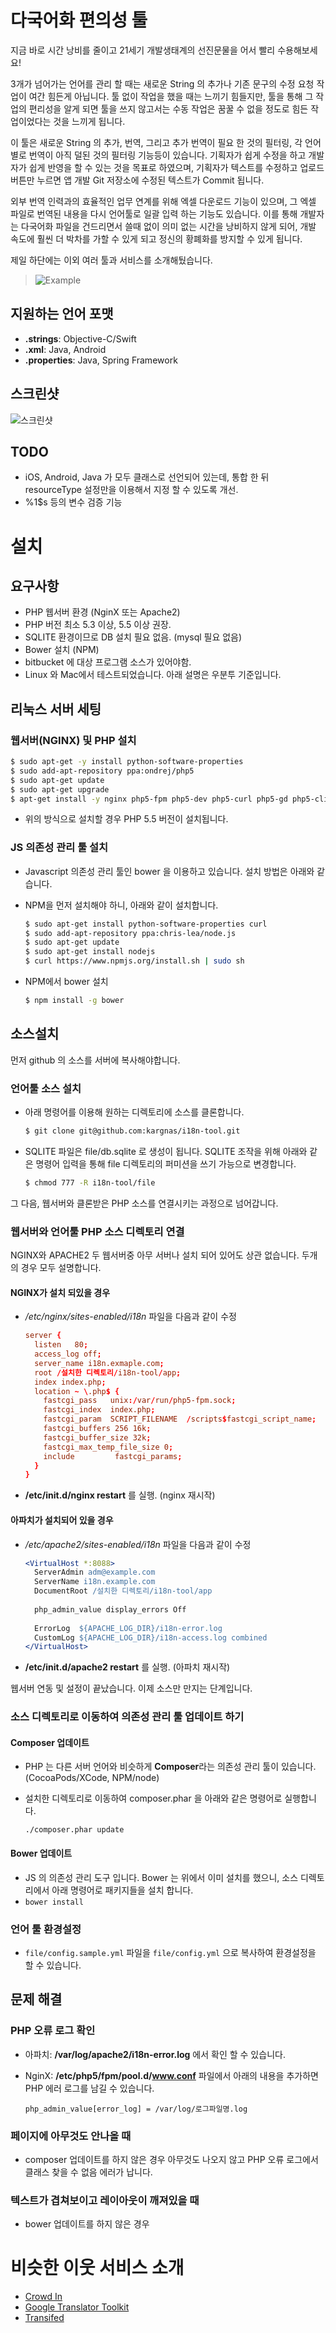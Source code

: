 # 다국어화 편의성 툴

지금 바로 시간 낭비를 줄이고 21세기 개발생태계의 선진문물을 어서 빨리 수용해보세요!

3개가 넘어가는 언어를 관리 할 때는 새로운 String 의 추가나 기존 문구의 수정 요청 작업이 여간 힘든게 아닙니다. 툴 없이 작업을 했을 때는 느끼기 힘들지만, 툴을 통해 그 작업의 편리성을 알게 되면 툴을 쓰지 않고서는 수동 작업은 꿈꿀 수 없을 정도로 힘든 작업이었다는 것을 느끼게 됩니다.

이 툴은 새로운 String 의 추가, 번역, 그리고 추가 번역이 필요 한 것의 필터링, 각 언어별로 번역이 아직 덜된 것의 필터링 기능등이 있습니다. 기획자가 쉽게 수정을 하고 개발자가 쉽게 반영을 할 수 있는 것을 목표로 하였으며, 기획자가 텍스트를 수정하고 업로드 버튼만 누르면 앱 개발 Git 저장소에 수정된 텍스트가 Commit 됩니다.

외부 번역 인력과의 효율적인 업무 연계를 위해 엑셀 다운로드 기능이 있으며, 그 엑셀 파일로 번역된 내용을 다시 언어툴로 일괄 입력 하는 기능도 있습니다. 이를 통해 개발자는 다국어화 파일을 건드리면서 쓸때 없이 의미 없는 시간을 낭비하지 않게 되어, 개발 속도에 훨씬 더 박차를 가할 수 있게 되고 정신의 황폐화를 방지할 수 있게 됩니다.

제일 하단에는 이외 여러 툴과 서비스를 소개해뒀습니다.

> ![Example](http://u.zz.gg/s/141202/115073a1a.png)

## 지원하는 언어 포맷
- **.strings**: Objective-C/Swift
- **.xml**: Java, Android
- **.properties**: Java, Spring Framework

## 스크린샷
![스크린샷](http://u.zz.gg/s/141111/1146ec35c.png)

## TODO
- iOS, Android, Java 가 모두 클래스로 선언되어 있는데, 통합 한 뒤 resourceType 설정만을 이용해서 지정 할 수 있도록 개선.
- %1$s 등의 변수 검증 기능

# 설치

## 요구사항
- PHP 웹서버 환경 (NginX 또는 Apache2)
- PHP 버전 최소 5.3 이상, 5.5 이상 권장.
- SQLITE 환경이므로 DB 설치 필요 없음. (mysql 필요 없음)
- Bower 설치 (NPM)
- bitbucket 에 대상 프로그램 소스가 있어야함.
- Linux 와 Mac에서 테스트되었습니다. 아래 설명은 우분투 기준입니다.

## 리눅스 서버 세팅
### 웹서버(NGINX) 및 PHP 설치
```bash
$ sudo apt-get -y install python-software-properties
$ sudo add-apt-repository ppa:ondrej/php5
$ sudo apt-get update
$ sudo apt-get upgrade
$ apt-get install -y nginx php5-fpm php5-dev php5-curl php5-gd php5-cli make git
```
- 위의 방식으로 설치할 경우 PHP 5.5 버전이 설치됩니다.

### JS 의존성 관리 툴 설치
- Javascript 의존성 관리 툴인 bower 을 이용하고 있습니다. 설치 방법은 아래와 같습니다.
- NPM을 먼저 설치해야 하니, 아래와 같이 설치합니다.

  ```bash
  $ sudo apt-get install python-software-properties curl
  $ sudo add-apt-repository ppa:chris-lea/node.js
  $ sudo apt-get update
  $ sudo apt-get install nodejs
  $ curl https://www.npmjs.org/install.sh | sudo sh
  ```

- NPM에서 bower 설치

  ```bash
  $ npm install -g bower
  ```

## 소스설치
먼저 github 의 소스를 서버에 복사해야합니다.

### 언어툴 소스 설치
- 아래 명령어를 이용해 원하는 디렉토리에 소스를 클론합니다.

  ```bash
  $ git clone git@github.com:kargnas/i18n-tool.git
  ```

- SQLITE 파일은 file/db.sqlite 로 생성이 됩니다. SQLITE 조작을 위해 아래와 같은 명령어 입력을 통해 file 디렉토리의 퍼미션을 쓰기 가능으로 변경합니다.

  ```bash
  $ chmod 777 -R i18n-tool/file
  ```

그 다음, 웹서버와 클론받은 PHP 소스를 연결시키는 과정으로 넘어갑니다.

### 웹서버와 언어툴 PHP 소스 디렉토리 연결
NGINX와 APACHE2 두 웹서버중 아무 서버나 설치 되어 있어도 상관 없습니다. 두개의 경우 모두 설명합니다.

#### NGINX가 설치 되있을 경우
- */etc/nginx/sites-enabled/i18n* 파일을 다음과 같이 수정

  ```conf
  server {
    listen   80;
    access_log off;
    server_name i18n.exmaple.com;
    root /설치한 디렉토리/i18n-tool/app;
    index index.php;
    location ~ \.php$ {
      fastcgi_pass   unix:/var/run/php5-fpm.sock;
      fastcgi_index  index.php;
      fastcgi_param  SCRIPT_FILENAME  /scripts$fastcgi_script_name;
      fastcgi_buffers 256 16k;
      fastcgi_buffer_size 32k;
      fastcgi_max_temp_file_size 0;
      include         fastcgi_params;
    }
  }
  ```

- **/etc/init.d/nginx restart** 를 실행. (nginx 재시작)

#### 아파치가 설치되어 있을 경우
- */etc/apache2/sites-enabled/i18n* 파일을 다음과 같이 수정

  ```apache
  <VirtualHost *:8088>
    ServerAdmin adm@example.com
    ServerName i18n.example.com
    DocumentRoot /설치한 디렉토리/i18n-tool/app
    
    php_admin_value display_errors Off
    
    ErrorLog  ${APACHE_LOG_DIR}/i18n-error.log
    CustomLog ${APACHE_LOG_DIR}/i18n-access.log combined
  </VirtualHost>
  ```

- **/etc/init.d/apache2 restart** 를 실행. (아파치 재시작)

웹서버 연동 및 설정이 끝났습니다. 이제 소스만 만지는 단계입니다.

### 소스 디렉토리로 이동하여 의존성 관리 툴 업데이트 하기
#### Composer 업데이트
- PHP 는 다른 서버 언어와 비슷하게 **Composer**라는 의존성 관리 툴이 있습니다. (CocoaPods/XCode, NPM/node)
- 설치한 디렉토리로 이동하여 composer.phar 을 아래와 같은 명령어로 실행합니다.

  ```
  ./composer.phar update
  ```

#### Bower 업데이트
- JS 의 의존성 관리 도구 입니다. Bower 는 위에서 이미 설치를 했으니, 소스 디렉토리에서 아래 명령어로 패키지들을 설치 합니다.
- `bower install`

### 언어 툴 환경설정
- `file/config.sample.yml` 파일을 `file/config.yml` 으로 복사하여 환경설정을 할 수 있습니다.

## 문제 해결
### PHP 오류 로그 확인
- 아파치: **/var/log/apache2/i18n-error.log** 에서 확인 할 수 있습니다.
- NginX: **/etc/php5/fpm/pool.d/www.conf** 파일에서 아래의 내용을 추가하면 PHP 에러 로그를 남길 수 있습니다.

  ```
  php_admin_value[error_log] = /var/log/로그파일명.log
  ```

### 페이지에 아무것도 안나올 때
- composer 업데이트를 하지 않은 경우 아무것도 나오지 않고 PHP 오류 로그에서 클래스 찾을 수 없음 에러가 납니다.

### 텍스트가 겹쳐보이고 레이아웃이 깨져있을 때
- bower 업데이트를 하지 않은 경우

# 비슷한 이웃 서비스 소개
- [Crowd In](http://crowdin.net/)
- [Google Translator Toolkit](http://translate.google.com/toolkit)
- [Transifed](https://www.transifex.com/)
